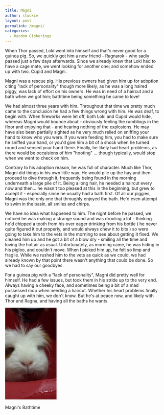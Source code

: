 ```yaml
---
title: Magni
author: stuckie
layout: post
permalink: /magni/
categories:
  - Random Gibberings
---
```

When Thor passed, Loki went into himself and that's never good for a guinea pig. So, we quickly got him a new friend - Ragnarok - who sadly passed just a few days afterwards. Since we already knew that Loki had to have a cage mate, we went looking for another one; and somehow ended up with two. Cupid and Magni.

Magni was a rescue pig. His previous owners had given him up for adoption citing "lack of personality" though more likely, as he was a long haired piggy, was lack of effort on his owners. He was in need of a haircut and a bath when we got him; bathtime being something he came to love!

We had almost three years with him. Throughout that time we pretty much came to the conclusion he had a few things wrong with him. He was deaf, to begin with. When fireworks were let off, both Loki and Cupid would hide, whereas Magni would bounce about - obviously feeling the rumblings in the floor and enjoying that - and hearing nothing of the explosions. He may have also been partially sighted as he very much relied on sniffing your hand to know who you were. If you were feeding him, you had to make sure he sniffed your hand, or you'd give him a bit of a shock when he turned round and sensed your hand there. Finally, he likely had heart problems, as there would be occaisions of him "hooting" ... though typically, would stop when we went to check on him.

Contrary to his adoption reason, he was full of character. Much like Thor, Magni did things in his own little way. He would pile up the hay and then proceed to dive through it, frequently being found in the morning underneath a large pile of it. Being a long hair, he needed a haircut every now and then... he wasn't too pleased at this in the beginning, but grew to accept it - especially since he usually had a bath first. Of all our piggies, Magni was the only one that throughly enjoyed the bath. He'd even attempt to swim in the basin, all smiles and chirps.

We have no idea what happened to him. The night before he passed, we noticed he was making a strange sound and was drooling a lot - thinking he'd chipped a tooth from his over eager drinking from his bottle ( he never quite figured it out properly, and would always chew it to bits ) so were going to take him to the vets in the morning to see about getting it fixed. We cleaned him up and he got a bit of a blow dry - smiling all the time and loving the hot air as usual. 
Unfortunately, as morning came, he was hiding in his pigloo, and couldn't move. When I picked him up, he felt so limp and fragile. While we rushed him to the vets as quick as we could, we had already known by that point there wasn't anything that could be done. So we had to say our goodbyes.

For a guinea pig with a "lack of personality", Magni did pretty well for himself. He had a few issues, but took them in his stride up to the very end. Always having a cheeky face, and sometimes being a bit of a mad possessed mop when needing a haircut. Whether his heart problems finally caught up with him, we don't know. But he's at peace now, and likely with Thor and Ragna, and having all the baths he wants.

<div id="attachment_666" style="width: 178px" class="wp-caption aligncenter">
  <a href="magni/bathtime.jpg"><img src="magni/bathtime.jpg" alt="Magni's Bathtime" width="168" height="300" /></a>
  
  <p class="wp-caption-text">
    Magni's Bathtime
  </p>
</div>
